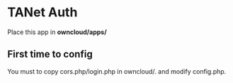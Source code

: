 # TANet Auth
Place this app in **owncloud/apps/**

## First time to config
You must to copy cors.php/login.php in owncloud/.
and modify config.php.





